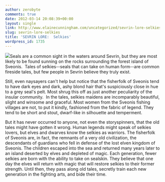 ```yaml
---
author: zerobyte
comments: true
date: 2012-03-14 20:08:39+00:00
layout: single
link: http://www.elainecunningham.com/uncategorized/sevrin-lore-selkies/
slug: sevrin-lore-selkies
title: 'SEVRIN LORE:  Selkies'
wordpress_id: 1735
---
```


[![](http://www.elainecunningham.com/wp-content/uploads/2012/03/SealpupJohnGilesPA4.jpg)](http://www.elainecunningham.com/wp-content/uploads/2012/03/SealpupJohnGilesPA4.jpg)Seals are a common sight in the waters around Sevrin, but they are most likely to be found sunning on the rocks surrounding the forest island of Sveonis.  Tales of selkies--seals that can take on human form--are common fireside tales, but few people in Sevrin believe they truly exist.

Still, even naysayers can't help but notice that the fisherfolk of Sveonis tend to have dark eyes and dark, ashy blond hair that's suspiciously close in hue to a grey seal's pelt. Most shrug this off as just another peculiarity of the insular community.  In the tales, selkies maidens are incomparably beautiful, slight and winsome and graceful. Most women from the Sveonis fishing villages are not, to put it kindly, fashioned from the fabric of legend. They tend to be short and stout, dwarf-like in silhouette and temperment.

But it has never occurred to anyone, not even the storyspinners, that the old tales might have gotten it wrong. Human legends might speak of selkies lovers, but elves and dwarves know the selkies as warriors. The fisherfolk of Sveonis are, in fact, the remnants of a very old civilization, the descendants of guardians who fell in defense of the lost elven kingdom of Sveonis. The children escaped into the sea and returned many years later to an island deserted by elves and depleted of magic. Each generation, fewer selkies are born with the ability to take on sealskin. They believe that one day the elves will return with magic that will restore selkies to their former strength. Until then, they pass along old tales, secretly train each new generation in the fighting arts, and bide their time.
